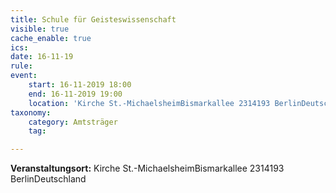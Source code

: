 ```yaml
---
title: Schule für Geisteswissenschaft
visible: true
cache_enable: true
ics: 
date: 16-11-19
rule: 
event:
	start: 16-11-2019 18:00
	end: 16-11-2019 19:00
	location: 'Kirche St.-MichaelsheimBismarkallee 2314193 BerlinDeutschland'
taxonomy:
	category: Amtsträger
	tag: 

---
```




**Veranstaltungsort:** Kirche St.-MichaelsheimBismarkallee 2314193 BerlinDeutschland

